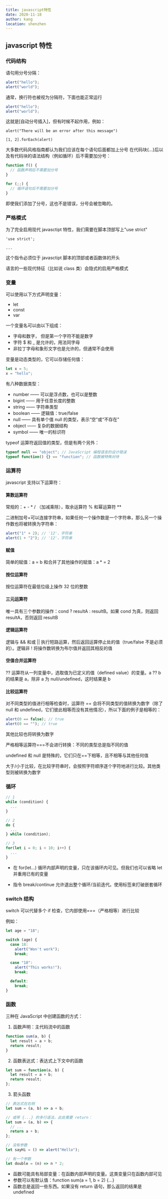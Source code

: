 ```yaml
---
title: javascript特性
date: 2020-11-18
author: kang
location: shenzhen
---
```


## javascript 特性

### 代码结构

语句用分号分隔：

```javascript
alert("hello");
alert("world");
```

通常，换行符也被视为分隔符，下面也能正常运行

```javascript
alert("hello");
alert("world");
```

这就是[自动分号插入]，但有时候不起作用，例如：

```jacascript
alert("There will be an error after this message")

[1, 2].forEach(alert)
```

大多数代码风格指南都认为我们应该在每个语句后面都加上分号
在代码块{...}后以及有代码块的语法结构（例如循环）后不需要加分号：

```javascript
function f() {
  // 函数声明后不需要加分号
}

for (;;) {
  // 循环语句后不需要加分号
}
```

即使我们添加了分号，这也不是错误，分号会被忽略的。

### 严格模式

为了完全启用现代 javasctipt 特性，我们需要在脚本顶部写上"use strict"

```javasctipt
'use strict';

...
```

这个指令必须位于 javasctipt 脚本的顶部或者函数体的开头

语言的一些现代特征（比如说 class 类）会隐式的启用严格模式

### 变量

可以使用以下方式声明变量：

- let
- const
- var

一个变量名可以由以下组成：

- 字母和数字， 但是第一个字符不能是数字
- 字符 \$ 和 \_ 是允许的，用法同字母
- 非拉丁字母和象形文字也是允许的，但通常不会使用

变量是动态类型的，它可以存储任何值：

```javascript
let x = 5;
x = "hello";
```

有八种数据类型：

- number —— 可以是浮点数，也可以是整数
- bigint —— 用于任意长度的整数
- string —— 字符串类型
- boolean —— 逻辑值：true/false
- null —— 具有单个值 null 的类型，表示“空”或“不存在”
- object —— 复杂的数据结构
- symbol —— 唯一的标识符

typeof 运算符返回值的类型，但是有两个另外：

```javascript
typeof null == "object"; // JavaScript 编程语言的设计错误
typeof function() {} == "function"; // 函数被特殊对待
```

### 运算符

javascript 支持以下运算符：

#### 算数运算符

常规的：+ - \* / （加减乘除），取余运算符 % 和幂运算符 \*\*

二进制加号+可以连接字符串，如果任何一个操作数是一个字符串，那么另一个操作数也将被转换为字符串：

```javascript
alert("1" + 2); // '12'，字符串
alert(1 + "2"); // '12'，字符串
```

#### 赋值

简单的赋值：a = b 和合并了其他操作的赋值：a \* = 2

#### 按位运算符

按位运算符在最低位级上操作 32 位的整数

#### 三元运算符

唯一具有三个参数的操作：cond ? resultA : resultB。如果 cond 为真，则返回 resultA，否则返回 resultB

#### 逻辑运算符

逻辑与 && 和或 || 执行短路运算，然后返回运算停止处的值（true/false 不是必须的）。逻辑非 ! 将操作数转换为布尔值并返回其相反的值

#### 空值合并运算符

?? 运算符从一列变量中，选取值为已定义的值（defined value）的变量。a ?? b 的结果是 a，除非 a 为 null/undefined，这时结果是 b

#### 比较运算符

对不同类型的值进行相等检查时，运算符 == 会将不同类型的值转换为数字（除了 null 和 undefined，它们彼此相等而没有其他情况），所以下面的例子是相等的：

```javascript
alert(0 == false); // true
alert(0 == ""); // true
```

其他比较也将转换为数字

严格相等运算符===不会进行转换：不同的类型总是指不同的值

undefined 和 null 是特殊的，它们只在==下相等，且不相等与其他任何值

大于/小于比较，在比较字符串时，会按照字符顺序逐个字符地进行比较。其他类型则被转换为数字

### 循环

```javascript
// 1
while (condition) {
  ...
}

// 2
do {
  ...
} while (condition);

// 3
for(let i = 0; i < 10; i++) {
  ...
}
```

- 在 for(let...) 循环内部声明的变量，只在该循环内可见。但我们也可以省略 let 并重用已有的变量

- 指令 break/continue 允许退出整个循环/当前迭代。使用标签来打破嵌套循环

### switch 结构

switch 可以代替多个 if 检查，它内部使用===（严格相等）进行比较

例如：

```javascript
let age = "18";

switch (age) {
  case 18:
    alert("Won't work");
    break;

  case "18":
    alert("This works!");
    break;

  default:
    break;
}
```

### 函数

三种在 JavaScript 中创建函数的方式：

1. 函数声明：主代码流中的函数

```javascript
function sum(a, b) {
  let result = a + b;
  return result;
}
```

2. 函数表达式：表达式上下文中的函数

```javascript
let sum = function(a, b) {
  let result = a + b;
  return result;
};
```

3. 箭头函数

```javascript
// 表达式在右侧
let sum = (a, b) => a + b;

// 或带 {...} 的多行语法，此处需要 return：
let sum = (a, b) => {
  // ...
  return a + b;
};

// 没有参数
let sayHi = () => alert("Hello");

// 有一个参数
let double = (n) => n * 2;
```

- 函数可能具有局部变量：在函数内部声明的变量。这类变量只在函数内部可见
- 参数可以有默认值：function sum(a = 1, b = 2) {...}
- 函数总是返回一些东西。如果没有 return 语句，那么返回的结果是 undefined
